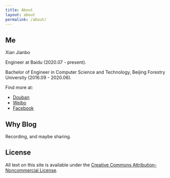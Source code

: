 ```yaml
---
title: About
layout: about
permalink: /about/
---
```


## Me

Xian Jianbo

Engineer at Baidu (2020.07 - present). 

Bachelor of Engineer in Computer Science and Technology, Beijing Forestry University (2016.09 - 2020.06). 

Find more at: 
* [Douban](https://www.douban.com/people/129093748/)
* [Weibo](https://weibo.com/xianjianbo)
* [Facebook](https://www.facebook.com/jianbo.xian)


## Why Blog

Recording, and maybe sharing.


## License

All text on this site is available under the [Creative Commons Attribution-Noncommercial License](https://en.wikipedia.org/wiki/Creative_Commons_license).



